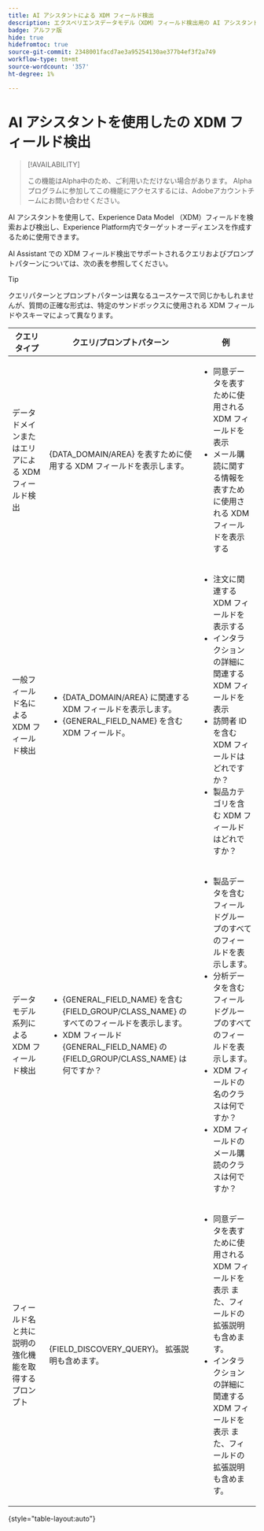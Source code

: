 ```yaml
---
title: AI アシスタントによる XDM フィールド検出
description: エクスペリエンスデータモデル（XDM）フィールド検出用の AI アシスタントの使用方法については、このドキュメントを参照してください。
badge: アルファ版
hide: true
hidefromtoc: true
source-git-commit: 2348001facd7ae3a95254130ae377b4ef3f2a749
workflow-type: tm+mt
source-wordcount: '357'
ht-degree: 1%

---
```


# AI アシスタントを使用したの XDM フィールド検出

>[!AVAILABILITY]
>
>この機能はAlpha中のため、ご利用いただけない場合があります。 Alphaプログラムに参加してこの機能にアクセスするには、Adobeアカウントチームにお問い合わせください。

AI アシスタントを使用して、Experience Data Model （XDM）フィールドを検索および検出し、Experience Platform内でターゲットオーディエンスを作成するために使用できます。

AI Assistant での XDM フィールド検出でサポートされるクエリおよびプロンプトパターンについては、次の表を参照してください。

>[!TIP]
>
>クエリパターンとプロンプトパターンは異なるユースケースで同じかもしれませんが、質問の正確な形式は、特定のサンドボックスに使用される XDM フィールドやスキーマによって異なります。

| クエリタイプ | クエリ/プロンプトパターン | 例 |
| --- | --- | --- |
| データドメインまたはエリアによる XDM フィールド検出 | {DATA_DOMAIN/AREA} を表すために使用する XDM フィールドを表示します。 | <ul><li>同意データを表すために使用される XDM フィールドを表示</li><li>メール購読に関する情報を表すために使用される XDM フィールドを表示する</li></ul> |
| 一般フィールド名による XDM フィールド検出 | <ul><li>{DATA_DOMAIN/AREA} に関連する XDM フィールドを表示します。</li><li>{GENERAL_FIELD_NAME} を含む XDM フィールド。</li></ul> | <ul><li>注文に関連する XDM フィールドを表示する</li><li>インタラクションの詳細に関連する XDM フィールドを表示</li><li>訪問者 ID を含む XDM フィールドはどれですか？</li><li>製品カテゴリを含む XDM フィールドはどれですか？</li></ul> |
| データモデル系列による XDM フィールド検出 | <ul><li>{GENERAL_FIELD_NAME} を含む {FIELD_GROUP/CLASS_NAME} のすべてのフィールドを表示します。</li><li>XDM フィールド {GENERAL_FIELD_NAME} の {FIELD_GROUP/CLASS_NAME} は何ですか？</li></ul> | <ul><li>製品データを含むフィールドグループのすべてのフィールドを表示します。</li><li>分析データを含むフィールドグループのすべてのフィールドを表示します。</li><li>XDM フィールドの名のクラスは何ですか？</li><li>XDM フィールドのメール購読のクラスは何ですか？</li></ul> |
| フィールド名と共に説明の強化機能を取得するプロンプト | {FIELD_DISCOVERY_QUERY}。 拡張説明も含めます。 | <ul><li>同意データを表すために使用される XDM フィールドを表示 また、フィールドの拡張説明も含めます。</li><li>インタラクションの詳細に関連する XDM フィールドを表示 また、フィールドの拡張説明も含めます。</li></ul> |

{style="table-layout:auto"}